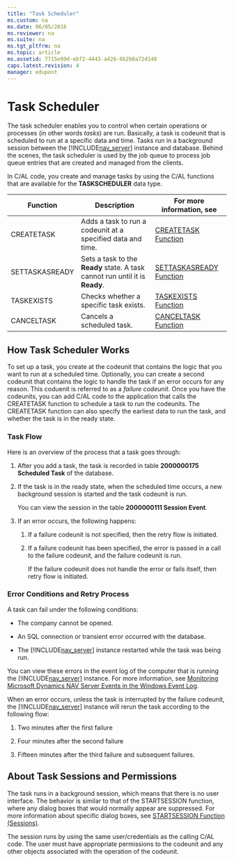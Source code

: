 ```yaml
---
title: "Task Scheduler"
ms.custom: na
ms.date: 06/05/2016
ms.reviewer: na
ms.suite: na
ms.tgt_pltfrm: na
ms.topic: article
ms.assetid: 7715e99d-ebf2-4443-a426-6b2b0a72d148
caps.latest.revision: 4
manager: edupont
---
```

# Task Scheduler
The task scheduler enables you to control when certain operations or processes \(in other words *tasks*\) are run. Basically, a task is codeunit that is scheduled to run at a specific data and time. Tasks run in a background session between the [!INCLUDE[nav_server](includes/nav_server_md.md)] instance and database. Behind the scenes, the task scheduler is used by the job queue to process job queue entries that are created and managed from the clients.  
  
 In C\/AL code, you create and manage tasks by using the C\/AL functions that are available for the **TASKSCHEDULER** data type.  
  
|Function|Description|For more information, see|  
|--------------|-----------------|-------------------------------|  
|CREATETASK|Adds a task to run a codeunit at a specified data and time.|[CREATETASK Function](CREATETASK-Function.md)|  
|SETTASKASREADY|Sets a task to the **Ready** state. A task cannot run until it is **Ready**.|[SETTASKASREADY Function](SETTASKASREADY-Function.md)|  
|TASKEXISTS|Checks whether a specific task exists.|[TASKEXISTS Function](TASKEXISTS-Function.md)|  
|CANCELTASK|Cancels a scheduled task.|[CANCELTASK Function](CANCELTASK-Function.md)|  
  
## How Task Scheduler Works  
 To set up a task, you create at the codeunit that contains the logic that you want to run at a scheduled time. Optionally, you can create a second codeunit that contains the logic to handle the task if an error occurs for any reason. This coduenit is referred to as a *failure codeunit*. Once you have the codeunits, you can add C\/AL code to the application that calls the CREATETASK function to schedule a task to run the codeunits. The CREATETASK function can also specify the earliest data to run the task, and whether the task is in the ready state.  
  
### Task Flow  
 Here is an overview of the process that a task goes through:  
  
1.  After you add a task, the task is recorded in table **2000000175 Scheduled Task** of the database.  
  
2.  If the task is in the ready state, when the scheduled time occurs, a new background session is started and the task codeunit is run.  
  
     You can view the session in the table **2000000111 Session Event**.  
  
3.  If an error occurs, the following happens:  
  
    1.  If a failure codeunit is not specified, then the retry flow is initiated.  
  
    2.  If a failure codeunit has been specified, the error is passed in a call to the failure codeunit, and the failure codeunit is run.  
  
         If the failure codeunit does not handle the error or fails itself, then retry flow is initiated.  
  
### Error Conditions and Retry Process  
 A task can fail under the following conditions:  
  
-   The company cannot be opened.  
  
-   An SQL connection or transient error occurred with the database.  
  
-   The [!INCLUDE[nav_server](includes/nav_server_md.md)] instance restarted while the task was being run.  
  
 You can view these errors in the event log of the computer that is running the [!INCLUDE[nav_server](includes/nav_server_md.md)] instance. For more information, see [Monitoring Microsoft Dynamics NAV Server Events in the Windows Event Log](Monitoring-Microsoft-Dynamics-NAV-Server-Events-in-the-Windows-Event-Log.md).  
  
 When an error occurs, unless the task is interrupted by the failure codeunit, the [!INCLUDE[nav_server](includes/nav_server_md.md)] instance will rerun the task according to the following flow:  
  
1.  Two minutes after the first failure  
  
2.  Four minutes after the second failure  
  
3.  Fifteen minutes after the third failure and subsequent failures.  
  
## About Task Sessions and Permissions  
 The task runs in a background session, which means that there is no user interface. The behavior is similar to that of the STARTSESSION function, where any dialog boxes that would normally appear are suppressed. For more information about specific dialog boxes, see [STARTSESSION Function \(Sessions\)](STARTSESSION-Function--Sessions-.md).  
  
 The session runs by using the same user\/credentials as the calling C\/AL code. The user must have appropriate permissions to the codeunit and any other objects associated with the operation of the codeunit.